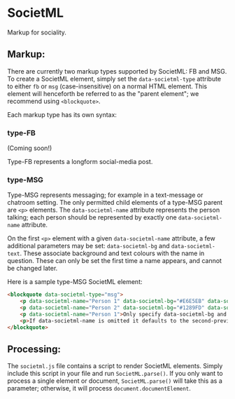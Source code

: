 # SocietML #

Markup for sociality.

##  Markup:  ##

There are currently two markup types supported by SocietML: FB and MSG.
To create a SocietML element, simply set the `data-societml-type` attribute to either `fb` or `msg` (case-insensitive) on a normal HTML element.
This element will henceforth be referred to as the "parent element"; we recommend using `<blockquote>`.

Each markup type has its own syntax:

###  type-FB  ###

(Coming soon!)

Type-FB represents a longform social-media post.

###  type-MSG  ###

Type-MSG represents messaging; for example in a text-message or chatroom setting.
The only permitted child elements of a type-MSG parent are `<p>` elements.
The `data-societml-name` attribute represents the person talking; each person should be represented by exactly one `data-societml-name` attribute.

On the first `<p>` element with a given `data-societml-name` attribute, a few additional parameters may be set: `data-societml-bg` and `data-societml-text`.
These associate background and text colours with the name in question.
These can only be set the first time a name appears, and cannot be changed later.

Here is a sample type-MSG SocietML element:

```html
<blockquote data-societml-type="msg">
    <p data-societml-name="Person 1" data-societml-bg="#E6E5EB" data-societml-text="black">Hey what's up?</p>
    <p data-societml-name="Person 2" data-societml-bg="#1289FD" data-societml-text="white">Not much yo.</p>
    <p data-societml-name="Person 1">Only specify data-societml-bg and data-societml-text the first time someone's name comes up.</p>
    <p>If data-societml-name is omitted it defaults to the second-previous one.</p>
</blockquote>
```

##  Processing:  ##

The `societml.js` file contains a script to render SocietML elements.
Simply include this script in your file and run `SocietML.parse()`.
If you only want to process a single element or document, `SocietML.parse()` will take this as a parameter; otherwise, it will process `document.documentElement`.
